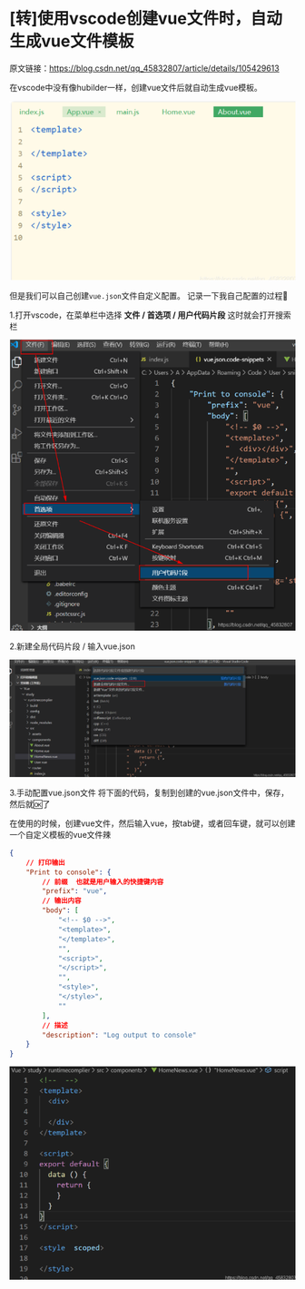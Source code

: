 # [转]使用vscode创建vue文件时，自动生成vue文件模板

原文链接：https://blog.csdn.net/qq_45832807/article/details/105429613

在vscode中没有像hubilder一样，创建vue文件后就自动生成vue模板。

![image-20230412185936149](https://raw.githubusercontent.com/Vikyanite/talks/main/images/2023-04-12-9aec62-image-20230412185936149.png)

但是我们可以自己创建`vue.json`文件自定义配置。
记录一下我自己配置的过程🤭

1.打开vscode，在菜单栏中选择 **文件 / 首选项 / 用户代码片段**
这时就会打开搜索栏

![image-20230412190004232](https://raw.githubusercontent.com/Vikyanite/talks/main/images/2023-04-12-22e942-image-20230412190004232.png)

2.新建全局代码片段 / 输入vue.json

![image-20230412190013262](https://raw.githubusercontent.com/Vikyanite/talks/main/images/2023-04-12-911c65-image-20230412190013262.png)

3.手动配置vue.json文件
将下面的代码，复制到创建的vue.json文件中，保存，然后就🆗了

在使用的时候，创建vue文件，然后输入vue，按tab键，或者回车键，就可以创建一个自定义模板的vue文件辣
```json
{
	// 打印输出
	"Print to console": {
		// 前缀  也就是用户输入的快捷键内容
		"prefix": "vue",
		// 输出内容
		"body": [
			"<!-- $0 -->",
			"<template>",
			"</template>",
			"",
			"<script>",
			"</script>",
			"",
			"<style>",
			"</style>",
			""
		],
		// 描述
		"description": "Log output to console"
	}
}
```

![image-20230412190116378](https://raw.githubusercontent.com/Vikyanite/talks/main/images/2023-04-12-1957a3-image-20230412190116378.png)

